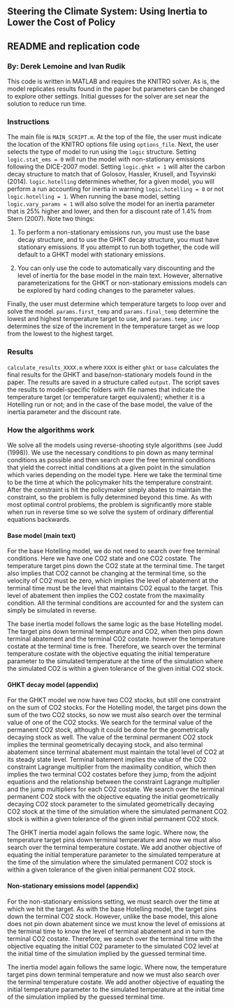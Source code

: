 ## Steering the Climate System: Using Inertia to Lower the Cost of Policy
## README and replication code
### By: Derek Lemoine and Ivan Rudik

This code is written in MATLAB and requires the KNITRO solver. As is, the model replicates results found in the paper but parameters can be changed to explore other settings. Initial guesses for the solver are set near the solution to reduce run time.

### Instructions
The main file is `MAIN_SCRIPT.m`. At the top of the file, the user must indicate the location of the KNITRO options file using `options_file`. Next, the user selects the type of model to run using the `logic` structure. Setting `logic.stat_ems = 0` will run the model with non-stationary emissions following the DICE-2007 model. Setting `logic.ghkt = 1` will alter the carbon decay structure to match that of Golosov, Hassler, Krusell, and Tsyvinski (2014). `logic.hotelling` determines whether, for a given model, you will perform a run accounting for inertia in warming `logic.hotelling = 0` or not `logic.hotelling = 1`. When running the base model, setting `logic.vary_params = 1` will also solve the model for an inertia parameter that is 25% higher and lower, and then for a discount rate of 1.4% from Stern (2007). Note two things:

1. To perform a non-stationary emissions run, you must use the base decay structure, and to use the GHKT decay structure, you must have stationary emissions. If you attempt to run both together, the code will default to a GHKT model with stationary emissions.

2. You can only use the code to automatically vary discounting and the level of inertia for the base model in the main text. However, alternative parameterizations for the GHKT or non-stationary emissions models can be explored by hard coding changes to the parameter values.

Finally, the user must determine which temperature targets to loop over and solve the model. `params.first_temp` and `params.final_temp` determine the lowest and highest temperature target to use, and `params.temp_incr` determines the size of the increment in the temperature target as we loop from the lowest to the highest target.

### Results
`calculate_results_XXXX.m` where `XXXX` is either `ghkt` or `base` calculates the final results for the GHKT and base/non-stationary models found in the paper. The results are saved in a structure called `output`. The script saves the results to model-specific folders with file names that indicate the temperature target (or temperature target equivalent); whether it is a Hotelling run or not; and in the case of the base model, the value of the inertia parameter and the discount rate.

### How the algorithms work
We solve all the models using reverse-shooting style algorithms (see Judd (1998)). We use the necessary conditions to pin down as many terminal conditions as possible and then search over the free terminal conditions that yield the correct initial conditions at a given point in the simulation which varies depending on the model type. Here we take the terminal time to be the time at which the policymaker hits the temperature constraint. After the constraint is hit the policymaker simply abates to maintain the constraint, so the problem is fully determined beyond this time. As with most optimal control problems, the problem is significantly more stable when run in reverse time so we solve the system of ordinary differential equations backwards.

#### Base model (main text)
For the base Hotelling model, we do not need to search over free terminal conditions. Here we have one CO2 state and one CO2 costate. The temperature target pins down the CO2 state at the terminal time. The target also implies that CO2 cannot be changing at the terminal time, so the velocity of CO2 must be zero, which implies the level of abatement at the terminal time must be the level that maintains CO2 equal to the target. This level of abatement then implies the CO2 costate from the maximality condition. All the terminal conditions are accounted for and the system can simply be simulated in reverse.

The base inertia model follows the same logic as the base Hotelling model. The target pins down terminal temperature and CO2, when then pins down terminal abatement and the terminal CO2 costate. however the temperature costate at the terminal time is free. Therefore, we search over the terminal temperature costate with the objective equating the initial temperature parameter to the simulated temperature at the time of the simulation where the simulated CO2 is within a given tolerance of the given initial CO2 stock. 

#### GHKT decay model (appendix)
For the GHKT model we now have two CO2 stocks, but still one constraint on the sum of CO2 stocks. For the Hotelling model, the target pins down the sum of the two CO2 stocks, so now we must also search over the terminal value of one of the CO2 stocks. We search for the terminal value of the permanent CO2 stock, although it could be done for the geometrically decaying stock as well. The value of the terminal permanent CO2 stock implies the terminal geometrically decaying stock, and also terminal abatement since terminal abatement must maintain the total level of CO2 at its steady state level. Terminal batement implies the value of the CO2 constraint Lagrange multiplier from the maximality condition, which then implies the two terminal CO2 costates before they jump, from the adjoint equations and the relationship between the constraint Lagrange multiplier and the jump multipliers for each CO2 costate. We search over the terminal permanent CO2 stock with the objective equating the initial geometrically decaying CO2 stock parameter to the simulated geometrically decaying CO2 stock at the time of the simulation where the simulated permanent CO2 stock is within a given tolerance of the given initial permanent CO2 stock.

The GHKT inertia model again follows the same logic. Where now, the temperature target pins down terminal temperature and now we must also search over the terminal temperature costate. We add another objective of equating the initial temperature parameter to the simulated temperature at the time of the simulation where the simulated permanent CO2 stock is within a given tolerance of the given initial permanent CO2 stock. 

#### Non-stationary emissions model (appendix)
For the non-stationary emissions setting, we must search over the time at which we hit the target. As with the base Hotelling model, the target pins down the terminal CO2 stock. However, unlike the base model, this alone does not pin down abatement since we must know the level of emissions at the terminal time to know the level of terminal abatement and in turn the terminal CO2 costate. Therefore, we search over the terminal time with the objective equating the initial CO2 parameter to the simulated CO2 level at the initial time of the simulation implied by the guessed terminal time.

The inertia model again follows the same logic. Where now, the temperature target pins down terminal temperature and now we must also search over the terminal temperature costate. We add another objective of equating the initial temperature parameter to the simulated temperature at the initial time of the simulation implied by the guessed terminal time.
